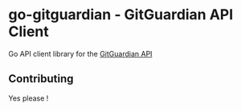 # go-gitguardian - GitGuardian API Client

Go API client library for the [GitGuardian API](https://api.gitguardian.com/)





## Contributing

Yes please !
